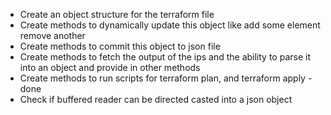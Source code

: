 
- Create an object structure for the terraform file
- Create methods to dynamically update this object like add some element remove another
- Create methods to commit this object to json file
- Create methods to fetch the output of the ips and the ability to parse it into an object and provide in other methods
- Create methods to run scripts for terraform plan, and terraform apply - done
- Check if buffered reader can be directed casted into a json object


